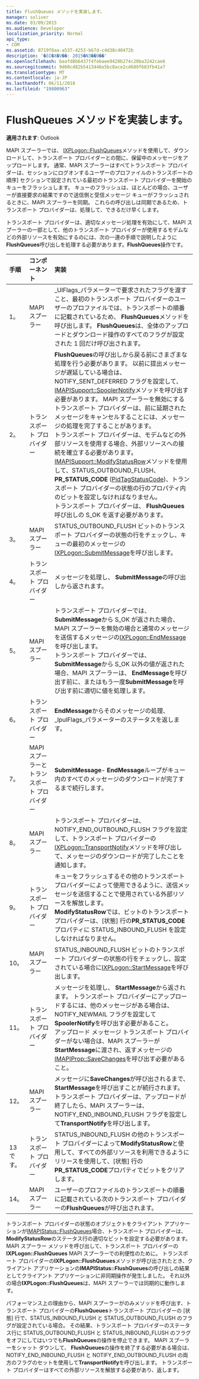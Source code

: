 ```yaml
---
title: FlushQueues メソッドを実装します。
manager: soliver
ms.date: 03/09/2015
ms.audience: Developer
localization_priority: Normal
api_type:
- COM
ms.assetid: 8719f8aa-a537-4253-b67d-c4d38c40472b
description: '�ŏI�X�V��: 2015�N3��9��'
ms.openlocfilehash: baafd8b6437f4febaee9420b274c20ba3242cae6
ms.sourcegitcommit: 9d60cd82b5413446e5bc8ace2cd689f683fb41a7
ms.translationtype: MT
ms.contentlocale: ja-JP
ms.lasthandoff: 06/11/2018
ms.locfileid: "19800963"
---
```

# <a name="implementing-the-flushqueues-method"></a>FlushQueues メソッドを実装します。

  
  
**適用されます**: Outlook 
  
MAPI スプーラーでは、 [IXPLogon::FlushQueues](ixplogon-flushqueues.md)メソッドを使用して、ダウンロードして、トランスポート プロバイダーとの間に、保留中のメッセージをアップロードします。 通常、MAPI スプーラーはすべてトランスポート プロバイダーは、セッションにログオンするユーザーのプロファイルのトランスポートの順序] セクションで設定されている最初のトランスポート プロバイダーを開始のキューをフラッシュします。 キューのフラッシュは、ほとんどの場合、ユーザーが直接要求の結果ですので送信側と受信メッセージ キューがフラッシュされるときに、MAPI スプーラーを同期。 これらの呼び出しは同期であるため、トランスポート プロバイダーは、処理して、できるだけ早くします。 
  
トランスポート プロバイダーは、適切なメッセージ処理を有効にして、MAPI スプーラーの一部として、他のトランスポート プロバイダーが使用するモデムなどの外部リソースを有効にするのには、次の一連の手順で説明したように**FlushQueues**呼び出しを処理する必要があります。**FlushQueues**操作です。 
  
|**手順**|**コンポーネント**|**実装**|
|:-----|:-----|:-----|
|1。  <br/> |MAPI スプーラー  <br/> |_UlFlags_パラメーターで要求されたフラグを渡すこと、最初のトランスポート プロバイダーのユーザーのプロファイルでは、トランスポートの順番に記載されているため、 **FlushQueues**メソッドを呼び出します。 **FlushQueues**は、全体のアップロードとダウンロード操作のすべてのフラグが設定された 1 回だけ呼び出されます。  <br/> |
|2。  <br/> |トランスポート プロバイダー  <br/> |**FlushQueues**の呼び出しから戻る前にさまざまな処理を行う必要があります。 以前に提出メッセージが遅延している場合は、NOTIFY_SENT_DEFERRED フラグを設定して、 [IMAPISupport::SpoolerNotify](imapisupport-spoolernotify.md)メソッドを呼び出す必要があります。 MAPI スプーラーを無効にするトランスポート プロバイダーは、前に延期されたメッセージをキャンセルすることには、メッセージの処理を完了することがあります。  <br/> トランスポート プロバイダーは、モデムなどの外部リソースを使用する場合、外部リソースへの接続を確立する必要があります。  <br/> [IMAPISupport::ModifyStatusRow](imapisupport-modifystatusrow.md)メソッドを使用して、STATUS_OUTBOUND_FLUSH、 **PR_STATUS_CODE** ([PidTagStatusCode](pidtagstatuscode-canonical-property.md))、トランスポート プロバイダーの状態の行のプロパティ内のビットを設定しなければなりません。  <br/> トランスポート プロバイダーは、 **FlushQueues**呼び出しの S_OK を返す必要があります。  <br/> |
|3。  <br/> |MAPI スプーラー  <br/> |STATUS_OUTBOUND_FLUSH ビットのトランスポート プロバイダーの状態の行をチェックし、キューの最初のメッセージの[IXPLogon::SubmitMessage](ixplogon-submitmessage.md)を呼び出します。  <br/> |
|4。  <br/> |トランスポート プロバイダー  <br/> |メッセージを処理し、 **SubmitMessage**の呼び出しから返されます。  <br/> |
|5。  <br/> |MAPI スプーラー  <br/> |トランスポート プロバイダーでは、 **SubmitMessage**から S_OK が返された場合、MAPI スプーラーを無効の場合と通常のメッセージを送信するメッセージの[IXPLogon::EndMessage](ixplogon-endmessage.md)を呼び出します。  <br/> トランスポート プロバイダーでは、 **SubmitMessage**から S_OK 以外の値が返された場合、MAPI スプーラーは、 **EndMessage**を呼び出す前に、またはもう一度**SubmitMessage**を呼び出す前に適切に値を処理します。  <br/> |
|6。  <br/> |トランスポート プロバイダー  <br/> |**EndMessage**からそのメッセージの処理、 _lpulFlags_パラメーターのステータスを返します。  <br/> |
|7。  <br/> |MAPI スプーラーとトランスポート プロバイダー  <br/> |**SubmitMessage**- **EndMessage**ループがキュー内のすべてのメッセージのダウンロードが完了するまで続行します。  <br/> |
|8。  <br/> |MAPI スプーラー  <br/> |トランスポート プロバイダーは、NOTIFY_END_OUTBOUND_FLUSH フラグを設定して、トランスポート プロバイダーの[IXPLogon::TransportNotify](ixplogon-transportnotify.md)メソッドを呼び出して、メッセージのダウンロードが完了したことを通知します。  <br/> |
|9。  <br/> |トランスポート プロバイダー  <br/> |キューをフラッシュするその他のトランスポート プロバイダーによって使用できるように、送信メッセージを送信することで使用されている外部リソースを解放します。  <br/> **ModifyStatusRow**では、ビットのトランスポート プロバイダーは、[状態] 行の**PR_STATUS_CODE**プロパティに STATUS_INBOUND_FLUSH を設定しなければなりません。  <br/> |
|10。  <br/> |MAPI スプーラー  <br/> |STATUS_INBOUND_FLUSH ビットのトランスポート プロバイダーの状態の行をチェックし、設定されている場合に[IXPLogon::StartMessage](ixplogon-startmessage.md)を呼び出します。  <br/> |
|11。  <br/> |トランスポート プロバイダー  <br/> |メッセージを処理し、 **StartMessage**から返されます。 トランスポート プロバイダーにアップロードするには、他のメッセージがある場合は、NOTIFY_NEWMAIL フラグを設定して**SpoolerNotify**を呼び出す必要があること。  <br/> アップロード メッセージ トランスポート プロバイダーがない場合は、MAPI スプーラーが**StartMessage**に渡され、返すメッセージの[IMAPIProp::SaveChanges](imapiprop-savechanges.md)を呼び出す必要があること。  <br/> |
|12。  <br/> |MAPI スプーラー  <br/> |メッセージに**SaveChanges**が呼び出されるまで、 **StartMessage**を呼び出すことが続行されます。 トランスポート プロバイダーは、アップロードが終了したら、MAPI スプーラーは、NOTIFY_END_INBOUND_FLUSH フラグを設定して**TransportNotify**を呼び出します。  <br/> |
|13 です。  <br/> |トランスポート プロバイダー  <br/> |STATUS_INBOUND_FLUSH の他のトランスポート プロバイダーによって**ModifyStatusRow**と使用して、すべての外部リソースを利用できるようにリリースを使用して、[状態] 行の**PR_STATUS_CODE**プロパティでビットをクリアします。  <br/> |
|14。  <br/> |MAPI スプーラー  <br/> |ユーザーのプロファイルのトランスポートの順番に記載されている次のトランスポート プロバイダーの**FlushQueues**が呼び出されます。  <br/> |
   
トランスポート プロバイダーの状態のオブジェクトをクライアント アプリケーションが[IMAPIStatus::FlushQueues](imapistatus-flushqueues.md)場合、トランスポート プロバイダーは、 **ModifyStatusRow**のステータス行の適切なビットを設定する必要があります。 MAPI スプーラー メソッドを呼び出して、トランスポート プロバイダーの**IXPLogon::FlushQueues** MAPI スプーラーでの利便性のために。 トランスポート プロバイダーの**IXPLogon::FlushQueues**メソッドが呼び出されたとき、クライアント アプリケーションの**IMAPIStatus::FlushQueues**の呼び出しの結果としてクライアント アプリケーションに非同期操作が発生しました。 それ以外の場合**IXPLogon::FlushQueues**は、MAPI スプーラーでは同期的に動作します。 
  
パフォーマンス上の理由から、MAPI スプーラーがのみメソッドを呼び出す、トランスポート プロバイダーの**FlushQueues**トランスポート プロバイダーの [状態] 行で、STATUS_INBOUND_FLUSH と STATUS_OUTBOUND_FLUSH のフラグが設定されている場合。 その結果、トランスポート プロバイダーのステータス行に STATUS_OUTBOUND_FLUSH と STATUS_INBOUND_FLUSH のフラグをオフにしてはいつでも**FlushQueues**の操作を停止できます。 MAPI スプーラーをシャット ダウンして、 **FlushQueues**の操作を終了する必要がある場合は、NOTIFY_END_INBOUND_FLUSH と NOTIFY_END_OUTBOUND_FLUSH の両方のフラグのセットを使用して**TransportNotify**を呼び出します。 トランスポート プロバイダーはすべての外部リソースを解放する必要があり、返します。 
  

